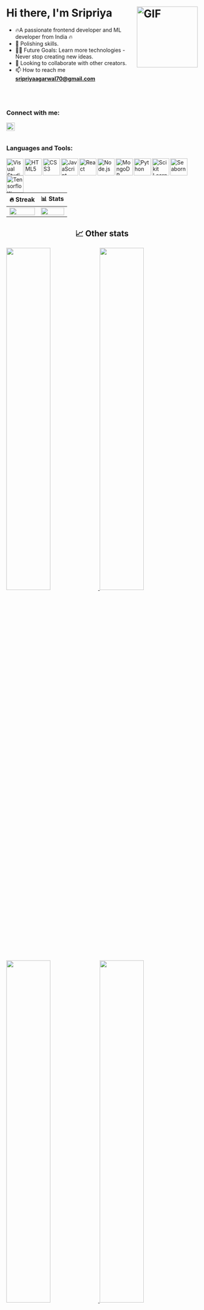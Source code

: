 # Hi there, I'm Sripriya <img align="right" alt="GIF" height="160px" src="https://mir-s3-cdn-cf.behance.net/project_modules/disp/601014116770475.6068beff4640a.gif" />

- 🔥A passionate frontend developer and ML developer from India 🔥
- 🌱 Polishing skills.
- 💪🏼 Future Goals: Learn more technologies - Never stop creating new ideas.
- 👯 Looking to collaborate with other creators.
- 📫 How to reach me **sripriyaagarwal70@gmail.com**


<br />
<br />

<!--<div align="center">
  <img src="https://visitor-badge.laobi.icu/badge?page_id=dhananjay6561.dhananjay6561&"  />
</div> -->


### Connect with me:

[<img align="left" alt="Profile | LinkedIn" width="22px" src="https://www.svgrepo.com/show/70809/linkedin.svg" />](https://www.linkedin.com/in/sripriya-agarwal-483475261/)


<br />
<br />

### Languages and Tools:

[<img align="left" alt="Visual Studio Code" width="45px" src="https://www.svgrepo.com/show/354522/visual-studio-code.svg" />](#)
[<img align="left" alt="HTML5" width="45px" src="https://www.vectorlogo.zone/logos/w3_html5/w3_html5-icon.svg" />](#)
[<img align="left" alt="CSS3" width="45px" src="https://www.vectorlogo.zone/logos/w3_css/w3_css-icon.svg" />](#)
[<img align="left" alt="JavaScript" width="45px" src="https://www.svgrepo.com/show/353925/javascript.svg" />](#)
[<img align="left" alt="React" width="45px" src="https://www.vectorlogo.zone/logos/reactjs/reactjs-icon.svg" />](#)
[<img align="left" alt="Node.js" width="45px" src="https://www.svgrepo.com/show/378837/node.svg" />](#)
[<img align="left" alt="MongoDB" width="45px" src="https://www.vectorlogo.zone/logos/mongodb/mongodb-icon.svg" />](#)
[<img align="left" alt="Python" width="45px" src="https://www.vectorlogo.zone/logos/python/python-icon.svg" />](#)
[<img align="left" alt="Scikit Learn" width="45px" src="https://upload.wikimedia.org/wikipedia/commons/0/05/Scikit_learn_logo_small.svg" />](#)
[<img align="left" alt=" Seaborn" width="45px" src="https://seaborn.pydata.org/_images/logo-mark-lightbg.svg" />](#)
[<img align="left" alt=" Tensorflow" width="45px" src="https://www.vectorlogo.zone/logos/tensorflow/tensorflow-icon.svg" />](#)



<br />
<br />
<br />

| 🔥 Streak | 📊 Stats |
| --- | --- |
| <img src="https://github-readme-streak-stats.herokuapp.com?user=sripriyaagarwal16&theme=nightowl&hide_border=true" width="100%"> | <img src="https://github-readme-stats.vercel.app/api?username=sripriyaagarwal16&count_private=trueshow_icons=true&title_color=7A7ADB&icon_color=2234AE&text_color=D3D3D3&bg_color=0,000000,130F40&hide_border=true&rank_icon=github&show_icons=true" width="100%"> |

<h2 align="center">📈 Other stats</h2>


<a href="https://quine.sh?utm_source=widgets&utm_campaign=sripriyaagarwal16" target="_blank">
  <img src="https://stats.quine.sh/sripriyaagarwal16/github?theme=dark" width="48%"> 
</a>
<a href="https://quine.sh?utm_source=widgets&utm_campaign=sripriyaagarwal16" target="_blank">
  <img src="https://stats.quine.sh/sripriyaagarwal16/dependencies?theme=dark" width="48%"> 
</a>

<a href="https://quine.sh?utm_source=widgets&utm_campaign=sripriyaagarwal16" target="_blank">
  <img src="https://stats.quine.sh/sripriyaagarwal16/topics-over-time?theme=dark" width="48%">
</a>
<a href="https://quine.sh?utm_source=widgets&utm_campaign=sripriyaagarwal16" target="_blank">
  <img src="https://stats.quine.sh/sripriyaagarwal16/languages-over-time?theme=dark" width="48%">
</a>

<p align="left"> <a href="https://github.com/ryo-ma/github-profile-trophy"><img src="https://github-profile-trophy.vercel.app/?username=sripriyaagarwal16&theme=darkhub" alt="sripriyaagarwal16" /></a> </p>



![Visitor Count](https://profile-counter.glitch.me/sripriyaagarwal16/count.svg)
<img align="right" src="https://visitor-badge.laobi.icu/badge?page_id=sripriyaagarwal16.sripriyaagarwal16" />


